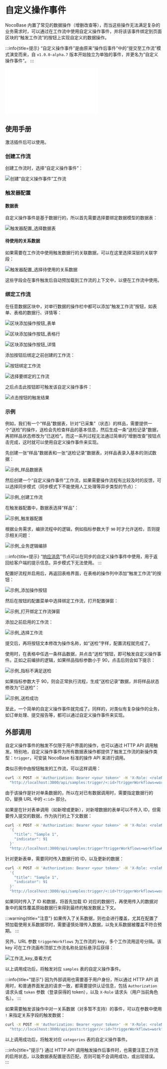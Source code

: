 # 自定义操作事件

<PluginInfo name="workflow-custom-action-trigger" link="/handbook/workflow/plugins/custom-action-trigger" commercial="true"></PluginInfo>

NocoBase 内置了常见的数据操作（增删改查等），而当这些操作无法满足复杂的业务需求时，可以通过在工作流中使用自定义操作事件，并将该该事件绑定到页面区块的“触发工作流”的按钮上实现自定义的数据操作。

:::info{title=提示}
“自定义操作事件”是由原来“操作后事件”中的“提交至工作流”模式演变而来，自 `v1.0.0-alpha.7` 版本开始独立为单独的事件，并更名为“自定义操作事件”。
:::

<embed src="../../../_partials/commercial-installation.md"></embed>

## 使用手册

激活插件后可以使用。

### 创建工作流

创建工作流时，选择“自定义操作事件”：

![创建“自定义操作事件”工作流](https://static-docs.nocobase.com/20240509091820.png)

### 触发器配置

#### 数据表

自定义操作事件是基于数据行的，所以首先需要选择要绑定数据模型的数据表：

![触发器配置_选择数据表](https://static-docs.nocobase.com/20240509150515.png)

#### 待使用的关系数据

如果需要在工作流中使用触发数据行的关联数据，可以在这里选择深层的关联字段：

![触发器配置_选择待使用的关系数据](https://static-docs.nocobase.com/20240509154856.png)

这些字段会在事件触发后自动预加载到工作流的上下文中，以便在工作流中使用。

### 绑定工作流

在任意数据区块中，对单行数据的操作栏中都可以添加“触发工作流”按钮，如表单、表格的数据行、详情等：

![区块添加操作按钮_表单](https://static-docs.nocobase.com/20240509165428.png)

![区块添加操作按钮_表格行](https://static-docs.nocobase.com/20240509165340.png)

![区块添加操作按钮_详情](https://static-docs.nocobase.com/20240509165545.png)

添加按钮后绑定之前创建的工作流：

![按钮绑定工作流](https://static-docs.nocobase.com/20240509165631.png)

![选择要绑定的工作流](https://static-docs.nocobase.com/20240509165658.png)

之后点击此按钮即可触发该自定义操作事件：

![点击按钮的触发结果](https://static-docs.nocobase.com/20240509170453.png)

### 示例

例如，我们有一个“样品”数据表，针对“已采集”（状态）的样品，需要提供一个“送检”的操作，送检会先检查样品的基本信息，然后生成一条“送检记录”数据，再把样品状态修改为“已送检”。而这一系列过程无法通过简单的“增删改查”按钮点击完成，这时就可以使用自定义操作事件来实现。

先创建一张“样品”数据表和一张“送检记录”数据表，对样品表录入基本的测试数据：

![示例_样品数据表](https://static-docs.nocobase.com/20240509172234.png)

然后创建一个“自定义操作事件”工作流，如果需要操作流程有比较及时的反馈，可以选择同步模式（同步模式下不能使用人工处理等异步类型的节点）：

![示例_创建工作流](https://static-docs.nocobase.com/20240509173106.png)

在触发器配置中，数据表选择“样品”：

![示例_触发器配置](https://static-docs.nocobase.com/20240509173148.png)

根据业务需求，编排流程中的逻辑，例如指标参数大于 `90` 时才允许送检，否则提示相关问题：

![示例_业务逻辑编排](https://static-docs.nocobase.com/20240509174159.png)

:::info{title=提示}
“[响应消息](../nodes/response-message)”节点可以在同步的自定义操作事件中使用，用于返回给客户端的提示信息。异步模式下无法使用。
:::

配置好流程并启用后，再返回表格界面，在表格的操作列中添加“触发工作流”的按钮：

![示例_添加操作按钮](https://static-docs.nocobase.com/20240509174525.png)

然后在按钮的配置菜单中选择绑定工作流，打开配置弹窗：

![示例_打开绑定工作流弹窗](https://static-docs.nocobase.com/20240509174633.png)

添加之前启用的工作流：

![示例_选择工作流](https://static-docs.nocobase.com/20240509174723.png)

提交后，再将按钮文本修改为操作名称，如“送检”字样，配置流程就完成了。

使用时，在表格中任选一条样品数据，并点击“送检”按钮，即可触发自定义操作事件。正如之前编排的逻辑，如果样品指标参数小于 90，点击后则会如下提示：

![示例_指标不满足送检](https://static-docs.nocobase.com/20240509175026.png)

如果指标参数大于 90，则会正常执行流程，生成“送检记录”数据，并将样品状态修改为“已送检”：

![示例_送检成功](https://static-docs.nocobase.com/20240509175247.png)

至此，一个简单的自定义操作事件就完成了。同样的，对类似有复杂操作的业务，如订单处理、提交报告等，都可以通过自定义操作事件来实现。

## 外部调用

自定义操作事件的触发不仅限于用户界面的操作，也可以通过 HTTP API 调用触发。特别地，自定义操作事件为所有数据表操作都提供了触发工作流的新操作类型：`trigger`，可安装 NocoBase 标准的操作 API 来进行调用。

类似示例中由按钮触发的工作流，可以这样调用：

```bash
curl -X POST -H 'Authorization: Bearer <your token>' -H 'X-Role: <roleName>' \
  "http://localhost:3000/api/samples:trigger/<:id>?triggerWorkflows=workflowKey"
```

由于该操作是针对单条数据的，所以在对已有数据调用时，需要指定数据行的 ID，替换 URL 中的 `<:id>` 部分。

如果是在针对表单调用（如新增或更新），对新增数据的表单可以不传入 ID，但需要传入提交的数据，作为执行的上下文数据：

```bash
curl -X POST -H 'Authorization: Bearer <your token>' -H 'X-Role: <roleName>' -d \
  '{
    "title": "Sample 1",
    "indicator": 91
  }'
  "http://localhost:3000/api/samples:trigger?triggerWorkflows=workflowKey"
```

针对更新表单，需要同时传入数据行的 ID，以及更新的数据：

```bash
curl -X POST -H 'Authorization: Bearer <your token>' -H 'X-Role: <roleName>' -d \
  '{
    "title": "Sample 1",
    "indicator": 91
  }'
  "http://localhost:3000/api/samples:trigger/<:id>?triggerWorkflows=workflowKey"
```

如果同时传入了 ID 和数据，将首先加载 ID 对应的数据行，再使用传入的数据对象中的属性覆盖原始数据行来得到最终的触发数据上下文。

:::warning{title="注意"}
如果传入了关系数据，则也会进行覆盖，尤其在配置了预加载使用关系数据项时，需要谨慎处理传入数据，以免关系数据被覆盖不符合预期。
:::

另外，URL 参数 `triggerWorkflows` 为工作流的 key，多个工作流用逗号分隔。该 key 可在工作流画布顶部工作流名称处鼠标悬浮后获得：

![工作流_key_查看方式](https://static-docs.nocobase.com/20240426135108.png)

以上调用成功后，将触发对应 `samples` 表的自定义操作事件。

:::info{title="提示"}
因为外部调用也需要基于用户身份，所以通过 HTTP API 调用时，和普通界面发送的请求一致，都需要提供认证信息，包括 `Authorization` 请求头或 `token` 参数（登录获得的 token），以及 `X-Role` 请求头（用户当前角色名）。
:::

如果需要触发该操作中对一关系数据（对多暂不支持）的事件，可以在参数中使用 `!` 来指定关系字段的触发数据：

```bash
curl -X POST -H 'Authorization: Bearer <your token>' -H 'X-Role: <roleName>' \
  "http://localhost:3000/api/posts:trigger/<:id>?triggerWorkflows=workflowKey!category"
```

以上调用成功后，将触发对应 `categories` 表的自定义操作事件。

:::info{title="提示"}
通过 HTTP API 调用触发操作后事件时，也需要注意工作流的启用状态，以及数据表配置是否匹配，否则可能不会调用成功，或出现错误。
:::
